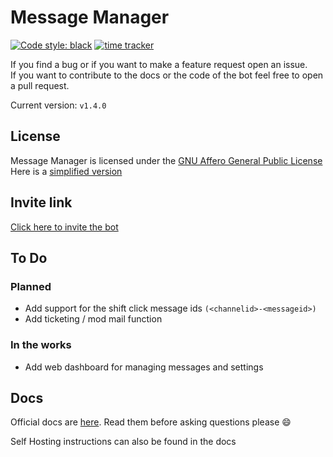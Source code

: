 # Message Manager

[![Code style: black](https://img.shields.io/badge/code%20style-black-000000.svg)](https://github.com/psf/black) [![time tracker](https://wakatime.com/badge/github/AnotherCat/message-bot.svg)](https://wakatime.com/@AnotherCat/projects/wgrrlpggkp)
<!--
[![Support Server Invite](https://discord.com/api/guilds/742373263593963614/embed.png)](https://discord.gg/xFZu29t)
-->

If you find a bug or if you want to make a feature request<!--, either join the [discord server](https://discord.gg/xFZu29t) or --> open an issue.  
If you want to contribute to the docs or the code of the bot feel free to open a pull request.

Current version: `v1.4.0`

## License

Message Manager is licensed under the [GNU Affero General Public License](https://github.com/AnotherCat/message-bot/blob/master/LICENSE)  
Here is a [simplified version](https://tldrlegal.com/license/gnu-affero-general-public-license-v3-(agpl-3.0)#summary)

## Invite link

[Click here to invite the bot](https://discord.com/api/oauth2/authorize?client_id=735395698278924359&permissions=537250880&scope=bot%20applications.commands)

## To Do

### Planned

- Add support for the shift click message ids `(<channelid>-<messageid>)`
- Add ticketing / mod mail function

### In the works

- Add web dashboard for managing messages and settings

## Docs

Official docs are [here](https://docs.messagemanager.xyz). Read them before asking questions please :smile:

Self Hosting instructions can also be found in the docs
